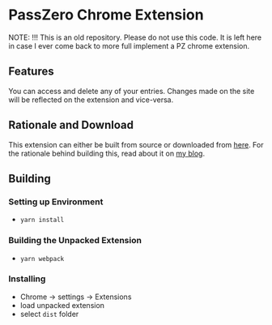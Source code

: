 # PassZero Chrome Extension

NOTE: !!! This is an old repository. Please do not use this code. It is left here in case I ever come back to more full implement a PZ chrome extension.

## Features

You can access and delete any of your entries. Changes made on the site will be reflected on the extension and vice-versa.

## Rationale and Download

This extension can either be built from source or downloaded from [here](https://boompig.herokuapp.com/blog/passzero-chrome-extension). For the rationale behind building this, read about it on [my blog](https://boompig.herokuapp.com/blog/passzero-chrome-extension).

## Building

### Setting up Environment

* `yarn install`

### Building the Unpacked Extension

* `yarn webpack`

### Installing

* Chrome -> settings -> Extensions
* load unpacked extension
* select `dist` folder
